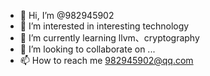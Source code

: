 - 👋 Hi, I’m @982945902
- 👀 I’m interested in interesting technology
- 🌱 I’m currently learning llvm、cryptography
- 💞️ I’m looking to collaborate on ...
- 📫 How to reach me 982945902@qq.com

<!---
982945902/982945902 is a ✨ special ✨ repository because its `README.md` (this file) appears on your GitHub profile.
You can click the Preview link to take a look at your changes.
--->
